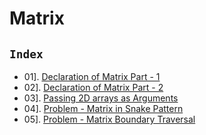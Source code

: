 # Matrix

## `Index`

- 01]. [Declaration of Matrix Part - 1](https://github.com/mr-vicky/DSA/blob/main/07%5D.%20Matrix/01_Declaration_of_Matrix_part_1.cpp.cpp)
- 02]. [Declaration of Matrix Part - 2](https://github.com/mr-vicky/DSA/blob/main/07%5D.%20Matrix/02_Declaration_of_Matrix_part_2.cpp)
- 03]. [Passing 2D arrays as Arguments](https://github.com/mr-vicky/DSA/blob/main/07%5D.%20Matrix/03_Passing_2D_arrays_as_arguments.cpp)
- 04]. [Problem - Matrix in Snake Pattern](https://github.com/mr-vicky/DSA/blob/main/07%5D.%20Matrix/04_Matrix_in_Snake_Pattern.cpp)
- 05]. [Problem - Matrix Boundary Traversal]()